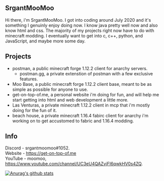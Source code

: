 ## SrgantMooMoo
Hi there, i'm  SrgantMooMoo. I got into coding around July 2020 and it's something I genuinly enjoy doing now.  I know java pretty well now and also know html and css. The majority of my projects right now have to do with minecraft modding. I eventually want to get into c, c++, python, and JavaScript, and maybe more some day.

## Projects 
- postman, a public minecraft forge 1.12.2 client for anarchy servers.
  - postman.gg, a private extenstion of postman with a few exclusive features.
- Moo Base, a public minecraft forge 1.12.2 client base, meant to be as simple as possible for anyone to use.
- get-on-top-of.me, a personal website i'm doing for fun, and will help me start getting into html and web development a little more.
- Las Venturas, a private minecraft 1.12.2 client in mcp that i'm mostly doing for the fun of it.
- beach house, a private minecraft 1.16.4 fabirc client for anarchy i'm working on to get accustomed to fabric and 1.16.4 modding.

## Info 
Discord - srgantmoomoo#1052. <br />
Website - https://get-on-top-of.me <br />
YouTube - moomoo, https://www.youtube.com/channel/UC3eU4QAZvjFI6qwkHV0s4ZQ.

[![Anurag's github stats](https://github-readme-stats.vercel.app/api?username=moomooooo&show_icons=true&theme=prussian&hide=issues)](https://github.com/anuraghazra/github-readme-stats)
